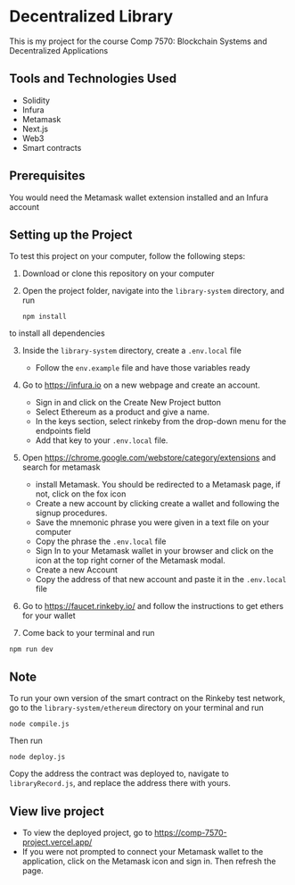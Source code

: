# Decentralized Library
This is my project for the course Comp 7570: Blockchain Systems and Decentralized Applications

## Tools and Technologies Used
- Solidity
- Infura
- Metamask
- Next.js
- Web3
- Smart contracts

##  Prerequisites
You would need the Metamask wallet extension installed and an Infura account

## Setting up the Project
To test this project on your computer, follow the following steps:
1. Download or clone this repository on your computer
2. Open the project folder, navigate into the `library-system` directory, and run

    ```text
   npm install
    ```

to install all dependencies

3. Inside the `library-system` directory, create a `.env.local` file
    - Follow the `env.example` file and have those variables ready
    
4. Go to <https://infura.io> on a new webpage and create an account.
    - Sign in and click on the Create New Project button
    - Select Ethereum as a product and give a name.
    - In the keys section, select rinkeby from the drop-down menu for the endpoints field
    - Add that key to your `.env.local` file.

5. Open <https://chrome.google.com/webstore/category/extensions> and search for metamask
    - install Metamask. You should be redirected to a Metamask page, if not, click on the fox icon
    - Create a new account by clicking create a wallet and following the signup procedures.
    - Save the mnemonic phrase you were given in a text file on your computer
    - Copy the phrase the `.env.local` file
    - Sign In to your Metamask wallet in your browser and click on the icon at the top right corner of the Metamask modal.
    - Create a new Account
    - Copy the address of that new account and paste it in the `.env.local` file

6.  Go to <https://faucet.rinkeby.io/> and follow the instructions to get ethers for your wallet
7.  Come back to your terminal and run 

  ```text
  npm run dev
  ```

##  Note
To run your own version of the smart contract on the Rinkeby test network, go to the  `library-system/ethereum`  directory on your terminal and run

```text
node compile.js
```

Then run 

```text
node deploy.js
```

Copy the address the contract was deployed to, navigate to `libraryRecord.js`, and replace the address there with yours.

##  View live project
-   To view the deployed project, go to <https://comp-7570-project.vercel.app/>
-   If you were not prompted to connect your Metamask wallet to the application, click on the Metamask icon and sign in. Then refresh the page.
 
